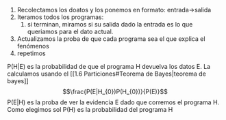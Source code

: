1. Recolectamos los doatos y los ponemos en formato: entrada->salida
2. Iteramos todos los programas:
	1. si terminan, miramos si su salida dado la entrada es lo que queriamos para el dato actual. 
3. Actualizamos la proba de que cada programa sea el que explica el fenómenos
4. repetimos 

P(H|E) es la probabilidad de que el programa H devuelva los datos E.
La calculamos usando el [[1.6 Particiones#Teorema de Bayes|teorema de bayes]]
$$\frac{P(E|H_{0})P(H_{0})}{P(E)}$$
P(E|H) es la proba de ver la evidencia E dado que corremos el programa H. Como elegimos sol
P(H) es la probabilidad del programa H